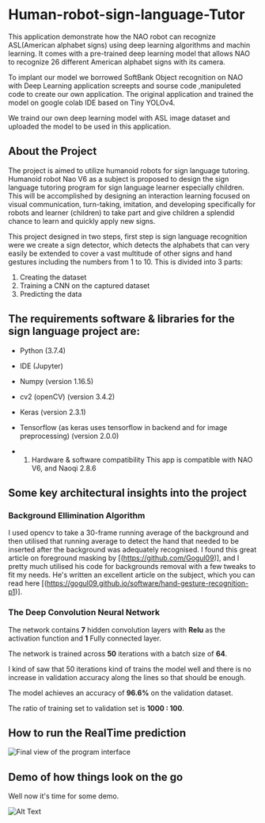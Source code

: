 # Human-robot-sign-language-Tutor

This application demonstrate how the NAO robot can recognize ASL(American alphabet signs) using deep learning algorithms and machin learning. It comes with a pre-trained deep learning model that allows NAO to recognize 26  different American alphabet signs with its camera.


To implant our model we borrowed SoftBank Object recognition on NAO with Deep Learning application screepts and sourse code ,manipuleted code to create our own application.
The original application and trained the model on google colab IDE based on Tiny YOLOv4.

We traind our own deep learning model with ASL image dataset and uploaded the model to be used in this application.

## About the Project
 The project is aimed to utilize humanoid robots for sign language tutoring. Humanoid robot Nao V6 as a subject is proposed to design the sign language tutoring program for sign language learner especially children. This will be accomplished by designing an interaction learning focused on visual communication, turn-taking, imitation, and developing specifically for robots and learner (children) to take part and give children a splendid chance to learn and quickly apply new signs. 


This project designed in two steps, first step is sign language recognition were we create a sign detector, which detects the alphabets that can very easily be extended to cover a vast multitude of other signs and hand gestures including the numbers from 1 to 10.
This is divided into 3 parts:
1.	Creating the dataset
2.	Training a CNN on the captured dataset
3.	Predicting the data

## The requirements software & libraries for the sign language project are:

*	Python (3.7.4)

* IDE (Jupyter)

* Numpy (version 1.16.5)

* cv2 (openCV) (version 3.4.2)

* Keras (version 2.3.1)

*	Tensorflow (as keras uses tensorflow in backend and for image preprocessing) (version 2.0.0)
*	1. Hardware & software compatibility
This app is compatible with NAO V6, and Naoqi 2.8.6


## Some key architectural insights into the project

### Background Ellimination Algorithm

I used opencv to take a 30-frame running average of the background and then utilised that running average to detect the hand that needed to be inserted after the background was adequately recognised.
I found this great article on foreground masking by [(https://github.com/Gogul09)], and I pretty much utilised his code for backgrounds removal with a few tweaks to fit my needs. He's written an excellent article on the subject, which you can read here [(https://gogul09.github.io/software/hand-gesture-recognition-p1)].

### The Deep Convolution Neural Network

The network contains **7** hidden convolution layers with **Relu** as the activation function and **1** Fully connected layer.

The network is trained across **50** iterations with a batch size of **64**.

I kind of saw that 50 iterations kind of trains the model well and there is no increase in validation accuracy along the lines so that should be enough.

The model achieves an accuracy of **96.6%** on the validation dataset.

The ratio of training set to validation set is **1000 : 100**.

## How to run the RealTime prediction


![Final view of the program interface](https://your-copied-image-address)

## Demo of how things look on the go

Well now it's time for some demo.

![Alt Text](https://github.com/)
